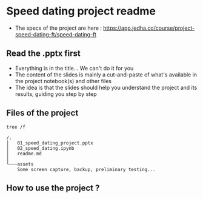 # Speed dating project readme
* The specs of the project are here : https://app.jedha.co/course/project-speed-dating-ft/speed-dating-ft

## Read the .pptx first
* Everything is in the title... We can't do it for you
* The content of the slides is mainly a cut-and-paste of what's available in the project notebook(s) and other files
* The idea is that the slides should help you understand the project and its results, guiding you step by step

## Files of the project
```
tree /f

/.
│   01_speed_dating_project.pptx
│   02_speed_dating.ipynb
│   readme.md
│
└───assets
    Some screen capture, backup, preliminary testing...
```    

## How to use the project ?


